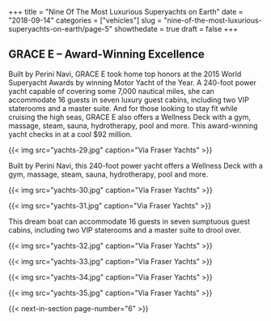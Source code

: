 +++
title = "Nine Of The Most Luxurious Superyachts on Earth"
date = "2018-09-14"
categories = ["vehicles"]
slug = "nine-of-the-most-luxurious-superyachts-on-earth/page-5"
showthedate = true
draft = false
+++

## GRACE E – Award-Winning Excellence 

Built by Perini Navi, GRACE E took home top honors at the 2015 World Superyacht Awards by winning Motor Yacht of the Year. A 240-foot power yacht capable of covering some 7,000 nautical miles, she can accommodate 16 guests in seven luxury guest cabins, including two VIP staterooms and a master suite. And for those looking to stay fit while cruising the high seas, GRACE E also offers a Wellness Deck with a gym, massage, steam, sauna, hydrotherapy, pool and more. This award-winning yacht checks in at a cool $92 million.

{{< img src="yachts-29.jpg" caption="Via Fraser Yachts" >}}

Built by Perini Navi, this 240-foot power yacht offers a Wellness Deck with a gym, massage, steam, sauna, hydrotherapy, pool and more. 

{{< img src="yachts-30.jpg" caption="Via Fraser Yachts" >}}

{{< img src="yachts-31.jpg" caption="Via Fraser Yachts" >}}

This dream boat can accommodate 16 guests in seven sumptuous guest cabins, including two VIP staterooms and a master suite to drool over. 

{{< img src="yachts-32.jpg" caption="Via Fraser Yachts" >}}

{{< img src="yachts-33.jpg" caption="Via Fraser Yachts" >}}

{{< img src="yachts-34.jpg" caption="Via Fraser Yachts" >}}

{{< img src="yachts-35.jpg" caption="Via Fraser Yachts" >}}

{{< next-in-section page-number="6" >}}
